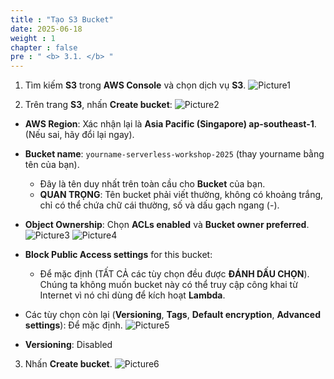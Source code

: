 ```yaml
---
title : "Tạo S3 Bucket"
date: 2025-06-18
weight : 1 
chapter : false
pre : " <b> 3.1. </b> "
---
```


1. Tìm kiếm **S3** trong **AWS Console** và chọn dịch vụ **S3**.
![Picture1](/images/3.1/image1.png)

2. Trên trang **S3**, nhấn **Create bucket**:
![Picture2](/images/3.1/image2.png)
- **AWS Region**: Xác nhận lại là **Asia Pacific (Singapore) ap-southeast-1**. (Nếu sai, hãy đổi lại ngay).
- **Bucket name**: `yourname-serverless-workshop-2025` (thay yourname bằng tên của bạn).
    - Đây là tên duy nhất trên toàn cầu cho **Bucket** của bạn.
    - **QUAN TRỌNG**: Tên bucket phải viết thường, không có khoảng trắng, chỉ có thể chứa chữ cái thường, số và dấu gạch ngang (-).
- **Object Ownership**: Chọn **ACLs enabled** và **Bucket owner preferred**.
![Picture3](/images/3.1/image3.png)
![Picture4](/images/3.1/image4.png)

- **Block Public Access settings** for this bucket: 
    - Để mặc định (TẤT CẢ các tùy chọn đều được **ĐÁNH DẤU CHỌN**). Chúng ta không muốn bucket này có thể truy cập công khai từ Internet vì nó chỉ dùng để kích hoạt **Lambda**.
- Các tùy chọn còn lại (**Versioning**, **Tags**, **Default encryption**, **Advanced settings**): Để mặc định.
![Picture5](/images/3.1/image5.png)
- **Versioning**: Disabled

3. Nhấn **Create bucket**.
![Picture6](/images/3.1/image6.png)